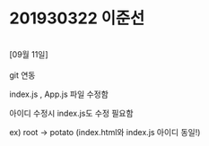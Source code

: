 # 201930322 이준선

<br>[09월 11일]</br>
<br>git 연동</br>
<p>index.js , App.js 파일 수정함</p>
<p>아이디 수정시 index.js도 수정 필요함</p>
ex) root -> potato (index.html와 index.js 아이디 동일!)

